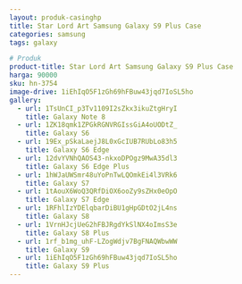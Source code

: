```yaml
---
layout: produk-casinghp
title: Star Lord Art Samsung Galaxy S9 Plus Case
categories: samsung
tags: galaxy

# Produk
product-title: Star Lord Art Samsung Galaxy S9 Plus Case
harga: 90000
sku: hn-3754
image-drive: 1iEhIqO5F1zGh69hFBuw43jqd7IoSL5ho
gallery:
  - url: 1TsUnCI_p3Tv1109I2sZkx3ikuZtgHryI
    title: Galaxy Note 8
  - url: 1ZK18qmk1ZPGkRGNVRGIssGiA4oUODtZ_
    title: Galaxy S6
  - url: 19Ex_pSkaLaejJ8L0xGcIUB7RUbLo83h5
    title: Galaxy S6 Edge
  - url: 12dvYVNhQAOS43-nkxoDPOgz9MwA35dl3
    title: Galaxy S6 Edge Plus
  - url: 1hWJaUWSmr48uYoPnTwLQOmkEi4l3VRk6
    title: Galaxy S7
  - url: 1tAouX6WoQ3QRfDiOX6ooZy9sZHx0eOpO
    title: Galaxy S7 Edge
  - url: 1RFhlIzYDElqbarDiBU1gHpGDtO2jL4ns
    title: Galaxy S8
  - url: 1VrnHJcjUeG2hFBJRgdYkSlNX4oImsS3e
    title: Galaxy S8 Plus
  - url: 1rf_b1mg_uhF-LZogWdjv7BgFNAQWbwWW
    title: Galaxy S9
  - url: 1iEhIqO5F1zGh69hFBuw43jqd7IoSL5ho
    title: Galaxy S9 Plus
---
```

